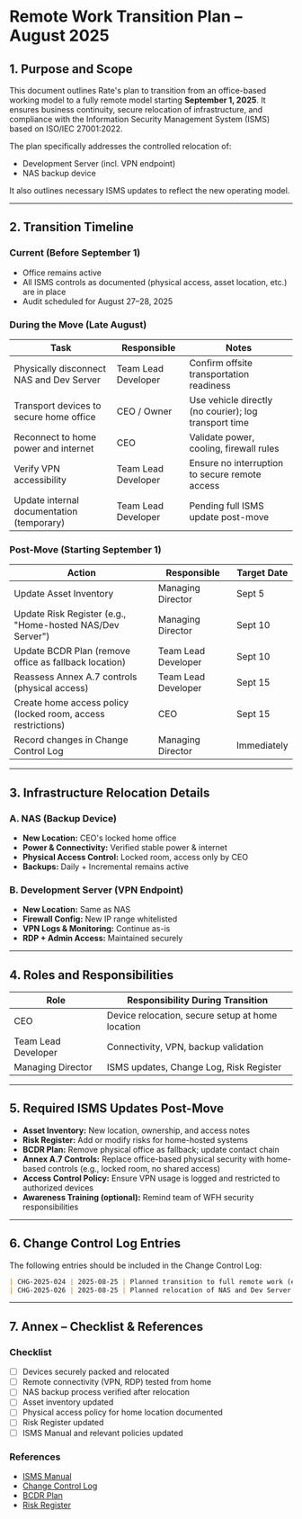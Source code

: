# Remote Work Transition Plan – August 2025

## 1. Purpose and Scope
This document outlines Rate's plan to transition from an office-based working model to a fully remote model starting **September 1, 2025**. It ensures business continuity, secure relocation of infrastructure, and compliance with the Information Security Management System (ISMS) based on ISO/IEC 27001:2022.

The plan specifically addresses the controlled relocation of:
- Development Server (incl. VPN endpoint)
- NAS backup device

It also outlines necessary ISMS updates to reflect the new operating model.

---

## 2. Transition Timeline

### **Current (Before September 1)**
- Office remains active
- All ISMS controls as documented (physical access, asset location, etc.) are in place
- Audit scheduled for August 27–28, 2025

### **During the Move (Late August)**
| Task | Responsible | Notes |
|------|-------------|-------|
| Physically disconnect NAS and Dev Server | Team Lead Developer | Confirm offsite transportation readiness |
| Transport devices to secure home office | CEO / Owner | Use vehicle directly (no courier); log transport time |
| Reconnect to home power and internet | CEO | Validate power, cooling, firewall rules |
| Verify VPN accessibility | Team Lead Developer | Ensure no interruption to secure remote access |
| Update internal documentation (temporary) | Team Lead Developer | Pending full ISMS update post-move |

###  **Post-Move (Starting September 1)**
| Action | Responsible | Target Date |
|--------|-------------|-------------|
| Update Asset Inventory | Managing Director | Sept 5 |
| Update Risk Register (e.g., "Home-hosted NAS/Dev Server") | Managing Director | Sept 10 |
| Update BCDR Plan (remove office as fallback location) | Team Lead Developer | Sept 10 |
| Reassess Annex A.7 controls (physical access) | Team Lead Developer | Sept 15 |
| Create home access policy (locked room, access restrictions) | CEO | Sept 15 |
| Record changes in Change Control Log | Managing Director | Immediately |

---

## 3. Infrastructure Relocation Details

### A. NAS (Backup Device)
- **New Location:** CEO's locked home office
- **Power & Connectivity:** Verified stable power & internet
- **Physical Access Control:** Locked room, access only by CEO
- **Backups:** Daily + Incremental remains active

### B. Development Server (VPN Endpoint)
- **New Location:** Same as NAS
- **Firewall Config:** New IP range whitelisted
- **VPN Logs & Monitoring:** Continue as-is
- **RDP + Admin Access:** Maintained securely

---

## 4. Roles and Responsibilities
| Role               | Responsibility During Transition                  |
|--------------------|----------------------------------------------------|
| CEO                | Device relocation, secure setup at home location  |
| Team Lead Developer| Connectivity, VPN, backup validation              |
| Managing Director  | ISMS updates, Change Log, Risk Register           |

---

## 5. Required ISMS Updates Post-Move
- **Asset Inventory:** New location, ownership, and access notes
- **Risk Register:** Add or modify risks for home-hosted systems
- **BCDR Plan:** Remove physical office as fallback; update contact chain
- **Annex A.7 Controls:** Replace office-based physical security with home-based controls (e.g., locked room, no shared access)
- **Access Control Policy:** Ensure VPN usage is logged and restricted to authorized devices
- **Awareness Training (optional):** Remind team of WFH security responsibilities

---

## 6. Change Control Log Entries
The following entries should be included in the Change Control Log:
```md
| CHG-2025-024 | 2025-08-25 | Planned transition to full remote work (effective September 1, 2025) | Office operations still active during audit. ISMS scope and controls to be updated after relocation. | Managing Director |
| CHG-2025-026 | 2025-08-25 | Planned relocation of NAS and Dev Server to owner's home | Devices remain in office until September. Physical access, VPN config, and backup protection will be maintained and ISMS will be updated post-move. | Team Lead Developer |
```

---

## 7. Annex – Checklist & References

### Checklist
- [ ] Devices securely packed and relocated
- [ ] Remote connectivity (VPN, RDP) tested from home
- [ ] NAS backup process verified after relocation
- [ ] Asset inventory updated
- [ ] Physical access policy for home location documented
- [ ] Risk Register updated
- [ ] ISMS Manual and relevant policies updated

### References
- [ISMS Manual](https://github.com/rate-nl/ISO/blob/main/readme.md)
- [Change Control Log](https://your-change-control-log-link)
- [BCDR Plan](https://your-bcdr-plan-link)
- [Risk Register](https://your-risk-register-link)
